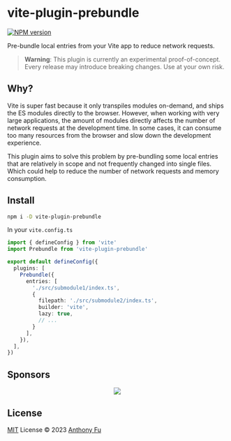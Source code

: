 # vite-plugin-prebundle

[![NPM version](https://img.shields.io/npm/v/vite-plugin-prebundle?color=a1b858&label=)](https://www.npmjs.com/package/vite-plugin-prebundle)

Pre-bundle local entries from your Vite app to reduce network requests.

> **Warning**: This plugin is currently an experimental proof-of-concept. Every release may introduce breaking changes. Use at your own risk.

## Why?

Vite is super fast because it only transpiles modules on-demand, and ships the ES modules directly to the browser. However, when working with very large applications, the amount of modules directly affects the number of network requests at the development time. In some cases, it can consume too many resources from the browser and slow down the development experience.

This plugin aims to solve this problem by pre-bundling some local entries that are relatively in scope and not frequently changed into single files. Which could help to reduce the number of network requests and memory consumption.

## Install

```bash
npm i -D vite-plugin-prebundle
```

In your `vite.config.ts`

```ts
import { defineConfig } from 'vite'
import Prebundle from 'vite-plugin-prebundle'

export default defineConfig({
  plugins: [
    Prebundle({
      entries: [
        './src/submodule1/index.ts',
        {
          filepath: './src/submodule2/index.ts',
          builder: 'vite',
          lazy: true,
          // ...
        }
      ],
    }),
  ],
})
```

## Sponsors

<p align="center">
  <a href="https://cdn.jsdelivr.net/gh/antfu/static/sponsors.svg">
    <img src='https://cdn.jsdelivr.net/gh/antfu/static/sponsors.svg'/>
  </a>
</p>

## License

[MIT](./LICENSE) License © 2023 [Anthony Fu](https://github.com/antfu)
